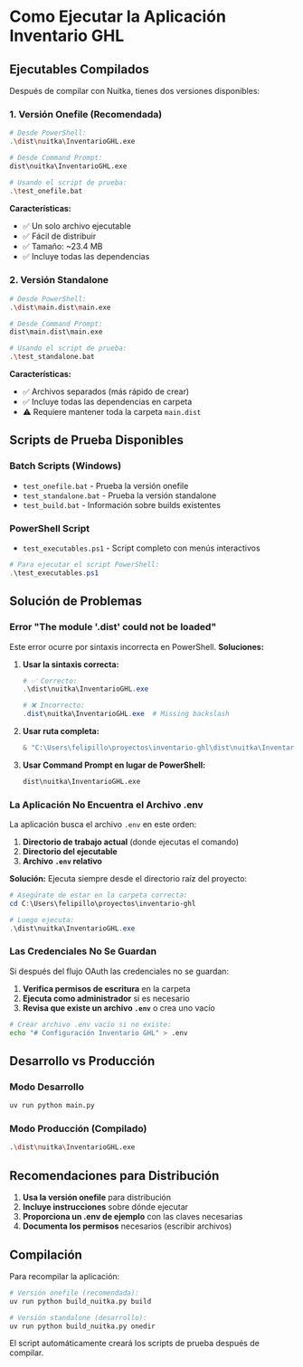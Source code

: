 # Como Ejecutar la Aplicación Inventario GHL

## Ejecutables Compilados

Después de compilar con Nuitka, tienes dos versiones disponibles:

### 1. Versión Onefile (Recomendada)
```bash
# Desde PowerShell:
.\dist\nuitka\InventarioGHL.exe

# Desde Command Prompt:
dist\nuitka\InventarioGHL.exe

# Usando el script de prueba:
.\test_onefile.bat
```

**Características:**
- ✅ Un solo archivo ejecutable
- ✅ Fácil de distribuir
- ✅ Tamaño: ~23.4 MB
- ✅ Incluye todas las dependencias

### 2. Versión Standalone
```bash
# Desde PowerShell:
.\dist\main.dist\main.exe

# Desde Command Prompt:
dist\main.dist\main.exe

# Usando el script de prueba:
.\test_standalone.bat
```

**Características:**
- ✅ Archivos separados (más rápido de crear)
- ✅ Incluye todas las dependencias en carpeta
- ⚠️ Requiere mantener toda la carpeta `main.dist`

## Scripts de Prueba Disponibles

### Batch Scripts (Windows)
- `test_onefile.bat` - Prueba la versión onefile
- `test_standalone.bat` - Prueba la versión standalone  
- `test_build.bat` - Información sobre builds existentes

### PowerShell Script
- `test_executables.ps1` - Script completo con menús interactivos

```powershell
# Para ejecutar el script PowerShell:
.\test_executables.ps1
```

## Solución de Problemas

### Error "The module '.dist' could not be loaded"

Este error ocurre por sintaxis incorrecta en PowerShell. **Soluciones:**

1. **Usar la sintaxis correcta:**
   ```powershell
   # ✅ Correcto:
   .\dist\nuitka\InventarioGHL.exe
   
   # ❌ Incorrecto:
   .dist\nuitka\InventarioGHL.exe  # Missing backslash
   ```

2. **Usar ruta completa:**
   ```powershell
   & "C:\Users\felipillo\proyectos\inventario-ghl\dist\nuitka\InventarioGHL.exe"
   ```

3. **Usar Command Prompt en lugar de PowerShell:**
   ```cmd
   dist\nuitka\InventarioGHL.exe
   ```

### La Aplicación No Encuentra el Archivo .env

La aplicación busca el archivo `.env` en este orden:

1. **Directorio de trabajo actual** (donde ejecutas el comando)
2. **Directorio del ejecutable**
3. **Archivo `.env` relativo**

**Solución:** Ejecuta siempre desde el directorio raíz del proyecto:

```powershell
# Asegúrate de estar en la carpeta correcta:
cd C:\Users\felipillo\proyectos\inventario-ghl

# Luego ejecuta:
.\dist\nuitka\InventarioGHL.exe
```

### Las Credenciales No Se Guardan

Si después del flujo OAuth las credenciales no se guardan:

1. **Verifica permisos de escritura** en la carpeta
2. **Ejecuta como administrador** si es necesario
3. **Revisa que existe un archivo `.env`** o crea uno vacío

```bash
# Crear archivo .env vacío si no existe:
echo "# Configuración Inventario GHL" > .env
```

## Desarrollo vs Producción

### Modo Desarrollo
```bash
uv run python main.py
```

### Modo Producción (Compilado)
```bash
.\dist\nuitka\InventarioGHL.exe
```

## Recomendaciones para Distribución

1. **Usa la versión onefile** para distribución
2. **Incluye instrucciones** sobre dónde ejecutar
3. **Proporciona un .env de ejemplo** con las claves necesarias
4. **Documenta los permisos** necesarios (escribir archivos)

## Compilación

Para recompilar la aplicación:

```bash
# Versión onefile (recomendada):
uv run python build_nuitka.py build

# Versión standalone (desarrollo):
uv run python build_nuitka.py onedir
```

El script automáticamente creará los scripts de prueba después de compilar.